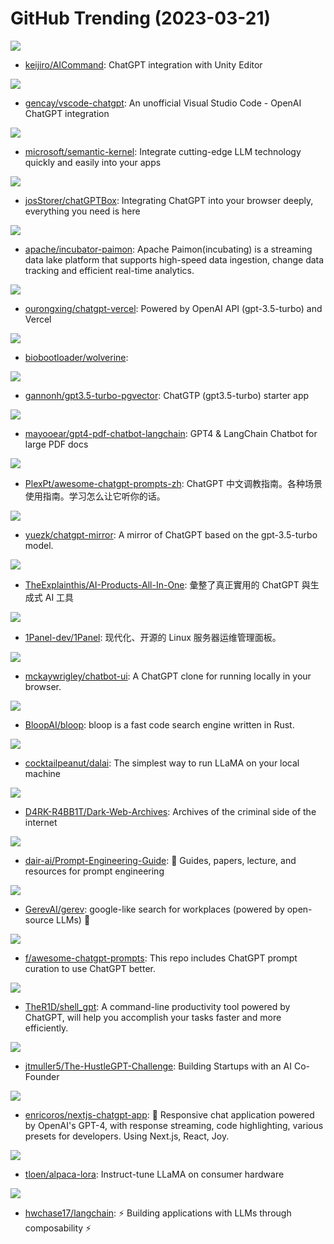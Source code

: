 # GitHub Trending (2023-03-21)

![](https://img.shields.io/badge/C%23-New%20616-green?style=flat-square&logo=appveyor)
- [keijiro/AICommand](https://github.com/keijiro/AICommand): ChatGPT integration with Unity Editor

![](https://img.shields.io/badge/TypeScript-New%20364-green?style=flat-square&logo=appveyor)
- [gencay/vscode-chatgpt](https://github.com/gencay/vscode-chatgpt): An unofficial Visual Studio Code - OpenAI ChatGPT integration

![](https://img.shields.io/badge/C%23-New%20613-green?style=flat-square&logo=appveyor)
- [microsoft/semantic-kernel](https://github.com/microsoft/semantic-kernel): Integrate cutting-edge LLM technology quickly and easily into your apps

![](https://img.shields.io/badge/JavaScript-New%20899-green?style=flat-square&logo=appveyor)
- [josStorer/chatGPTBox](https://github.com/josStorer/chatGPTBox): Integrating ChatGPT into your browser deeply, everything you need is here

![](https://img.shields.io/badge/Java-New%2018-green?style=flat-square&logo=appveyor)
- [apache/incubator-paimon](https://github.com/apache/incubator-paimon): Apache Paimon(incubating) is a streaming data lake platform that supports high-speed data ingestion, change data tracking and efficient real-time analytics.

![](https://img.shields.io/badge/TypeScript-New%2062-green?style=flat-square&logo=appveyor)
- [ourongxing/chatgpt-vercel](https://github.com/ourongxing/chatgpt-vercel): Powered by OpenAI API (gpt-3.5-turbo) and Vercel

![](https://img.shields.io/badge/Python-New%2095-green?style=flat-square&logo=appveyor)
- [biobootloader/wolverine](https://github.com/biobootloader/wolverine): 

![](https://img.shields.io/badge/TypeScript-New%2041-green?style=flat-square&logo=appveyor)
- [gannonh/gpt3.5-turbo-pgvector](https://github.com/gannonh/gpt3.5-turbo-pgvector): ChatGTP (gpt3.5-turbo) starter app

![](https://img.shields.io/badge/TypeScript-New%20178-green?style=flat-square&logo=appveyor)
- [mayooear/gpt4-pdf-chatbot-langchain](https://github.com/mayooear/gpt4-pdf-chatbot-langchain): GPT4 & LangChain Chatbot for large PDF docs

![](https://img.shields.io/badge/none-New%20747-green?style=flat-square&logo=appveyor)
- [PlexPt/awesome-chatgpt-prompts-zh](https://github.com/PlexPt/awesome-chatgpt-prompts-zh): ChatGPT 中文调教指南。各种场景使用指南。学习怎么让它听你的话。

![](https://img.shields.io/badge/JavaScript-New%20144-green?style=flat-square&logo=appveyor)
- [yuezk/chatgpt-mirror](https://github.com/yuezk/chatgpt-mirror): A mirror of ChatGPT based on the gpt-3.5-turbo model.

![](https://img.shields.io/badge/none-New%2088-green?style=flat-square&logo=appveyor)
- [TheExplainthis/AI-Products-All-In-One](https://github.com/TheExplainthis/AI-Products-All-In-One): 彙整了真正實用的 ChatGPT 與生成式 AI 工具

![](https://img.shields.io/badge/Go-New%20475-green?style=flat-square&logo=appveyor)
- [1Panel-dev/1Panel](https://github.com/1Panel-dev/1Panel): 现代化、开源的 Linux 服务器运维管理面板。

![](https://img.shields.io/badge/TypeScript-New%20240-green?style=flat-square&logo=appveyor)
- [mckaywrigley/chatbot-ui](https://github.com/mckaywrigley/chatbot-ui): A ChatGPT clone for running locally in your browser.

![](https://img.shields.io/badge/TypeScript-New%20177-green?style=flat-square&logo=appveyor)
- [BloopAI/bloop](https://github.com/BloopAI/bloop): bloop is a fast code search engine written in Rust.

![](https://img.shields.io/badge/JavaScript-New%20865-green?style=flat-square&logo=appveyor)
- [cocktailpeanut/dalai](https://github.com/cocktailpeanut/dalai): The simplest way to run LLaMA on your local machine

![](https://img.shields.io/badge/PHP-New%2044-green?style=flat-square&logo=appveyor)
- [D4RK-R4BB1T/Dark-Web-Archives](https://github.com/D4RK-R4BB1T/Dark-Web-Archives): Archives of the criminal side of the internet

![](https://img.shields.io/badge/Jupyter%20Notebook-New%20466-green?style=flat-square&logo=appveyor)
- [dair-ai/Prompt-Engineering-Guide](https://github.com/dair-ai/Prompt-Engineering-Guide): 🐙 Guides, papers, lecture, and resources for prompt engineering

![](https://img.shields.io/badge/Python-New%20109-green?style=flat-square&logo=appveyor)
- [GerevAI/gerev](https://github.com/GerevAI/gerev): google-like search for workplaces (powered by open-source LLMs) 🔎

![](https://img.shields.io/badge/HTML-New%201-green?style=flat-square&logo=appveyor)
- [f/awesome-chatgpt-prompts](https://github.com/f/awesome-chatgpt-prompts): This repo includes ChatGPT prompt curation to use ChatGPT better.

![](https://img.shields.io/badge/Python-New%2088-green?style=flat-square&logo=appveyor)
- [TheR1D/shell_gpt](https://github.com/TheR1D/shell_gpt): A command-line productivity tool powered by ChatGPT, will help you accomplish your tasks faster and more efficiently.

![](https://img.shields.io/badge/none-New%20238-green?style=flat-square&logo=appveyor)
- [jtmuller5/The-HustleGPT-Challenge](https://github.com/jtmuller5/The-HustleGPT-Challenge): Building Startups with an AI Co-Founder

![](https://img.shields.io/badge/TypeScript-New%2074-green?style=flat-square&logo=appveyor)
- [enricoros/nextjs-chatgpt-app](https://github.com/enricoros/nextjs-chatgpt-app): 💬 Responsive chat application powered by OpenAI's GPT-4, with response streaming, code highlighting, various presets for developers. Using Next.js, React, Joy.

![](https://img.shields.io/badge/Jupyter%20Notebook-New%20916-green?style=flat-square&logo=appveyor)
- [tloen/alpaca-lora](https://github.com/tloen/alpaca-lora): Instruct-tune LLaMA on consumer hardware

![](https://img.shields.io/badge/Python-New%20438-green?style=flat-square&logo=appveyor)
- [hwchase17/langchain](https://github.com/hwchase17/langchain): ⚡ Building applications with LLMs through composability ⚡

